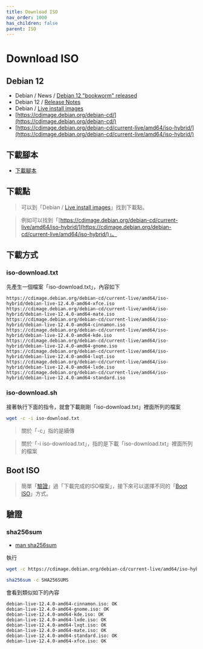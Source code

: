 ```yaml
---
title: Download ISO
nav_order: 1000
has_children: false
parent: ISO
---
```



# Download ISO


## Debian 12

* Debian / News / [Debian 12 "bookworm" released](https://www.debian.org/News/2023/20230610)
* Debian 12 / [Release Notes](https://www.debian.org/releases/bookworm/releasenotes)
* Debian / [Live install images](https://www.debian.org/CD/live/)
* [https://cdimage.debian.org/debian-cd/](https://cdimage.debian.org/debian-cd/)
* [https://cdimage.debian.org/debian-cd/current-live/amd64/iso-hybrid/](https://cdimage.debian.org/debian-cd/current-live/amd64/iso-hybrid/)


## 下載腳本

* [下載腳本](https://github.com/samwhelp/debian-adjustment/blob/main/core/iso/boot-iso/boot-iso-by-grub/demo-boot-debian-12-iso/iso-download.sh)


## 下載點

> 可以到「Debian / [Live install images](https://www.debian.org/CD/live/)」找到下載點。

> 例如可以找到「[https://cdimage.debian.org/debian-cd/current-live/amd64/iso-hybrid/](https://cdimage.debian.org/debian-cd/current-live/amd64/iso-hybrid/)」。





## 下載方式

### iso-download.txt

先產生一個檔案「iso-download.txt」，內容如下

```
https://cdimage.debian.org/debian-cd/current-live/amd64/iso-hybrid/debian-live-12.4.0-amd64-xfce.iso
https://cdimage.debian.org/debian-cd/current-live/amd64/iso-hybrid/debian-live-12.4.0-amd64-mate.iso
https://cdimage.debian.org/debian-cd/current-live/amd64/iso-hybrid/debian-live-12.4.0-amd64-cinnamon.iso
https://cdimage.debian.org/debian-cd/current-live/amd64/iso-hybrid/debian-live-12.4.0-amd64-kde.iso
https://cdimage.debian.org/debian-cd/current-live/amd64/iso-hybrid/debian-live-12.4.0-amd64-gnome.iso
https://cdimage.debian.org/debian-cd/current-live/amd64/iso-hybrid/debian-live-12.4.0-amd64-lxqt.iso
https://cdimage.debian.org/debian-cd/current-live/amd64/iso-hybrid/debian-live-12.4.0-amd64-lxde.iso
https://cdimage.debian.org/debian-cd/current-live/amd64/iso-hybrid/debian-live-12.4.0-amd64-standard.iso
```

### iso-download.sh

接著執行下面的指令，就會下載剛剛「iso-download.txt」裡面所列的檔案

``` sh
wget -c -i iso-download.txt
```

> 關於「-c」指的是續傳

> 關於「-i iso-download.txt」，指的是下載「iso-download.txt」裡面所列的檔案


## Boot ISO

> 簡單「[驗證](#驗證)」過「下載完成的ISO檔案」，接下來可以選擇不同的「[Boot ISO](https://samwhelp.github.io/note-about-debian/read/core/iso/boot-iso.html)」方式。



## 驗證



### sha256sum

* [man sha256sum](https://manpages.debian.org/bookworm/coreutils/sha256sum.1.en.html)

執行

``` sh
wget -c https://cdimage.debian.org/debian-cd/current-live/amd64/iso-hybrid/SHA256SUMS

sha256sum -c SHA256SUMS
```

會看到類似如下的內容

```
debian-live-12.4.0-amd64-cinnamon.iso: OK
debian-live-12.4.0-amd64-gnome.iso: OK
debian-live-12.4.0-amd64-kde.iso: OK
debian-live-12.4.0-amd64-lxde.iso: OK
debian-live-12.4.0-amd64-lxqt.iso: OK
debian-live-12.4.0-amd64-mate.iso: OK
debian-live-12.4.0-amd64-standard.iso: OK
debian-live-12.4.0-amd64-xfce.iso: OK
```
